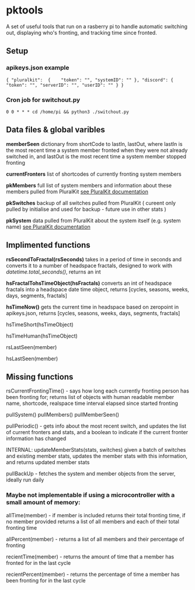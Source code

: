 # pktools
A set of useful tools that run on a rasberry pi to handle automatic switching out, displaying who's fronting, and tracking time since fronted.

## Setup

### apikeys.json example
``{
    "pluralkit": 
    {   
        "token": "",
        "systemID": ""
    },
    "discord":
    {
        "token": "",
        "serverID": "",
        "userID": ""
    }
}``

### Cron job for switchout.py

``0 0 * * * cd /home/pi && python3 ./switchout.py``

## Data files & global varibles

**memberSeen** dictionary from shortCode to lastIn, lastOut, where lastIn is the most recent time a system member fronted when they were not already switched in, and lastOut is the most recent time a system member stopped fronting

**currentFronters** list of shortcodes of currently fronting system members

**pkMembers** full list of system members and information about these members pulled from PluralKit [see PluralKit documentation](https://pluralkit.me/api/models/)

**pkSwitches** backup of all switches pulled from PluralKit ( cureent only pulled by initialise and used for backup - future use in other stats )

**pkSystem** data pulled from PluralKit about the system itself (e.g. system name) [see PluralKit documentation](https://pluralkit.me/api/models/)

## Implimented functions

**rsSecondToFractal(rsSeconds)** takes in a period of time in seconds and converts it to a number of headspace fractals, designed to work with *datetime.total_seconds()*, returns an int

**hsFractalTohsTimeObject(hsFractals)** converts an int of headspace fractals into a headspace date time object, returns [cycles, seasons, weeks, days, segments, fractals]

**hsTimeNow()** gets the current time in headspace based on zeropoint in apikeys.json, returns [cycles, seasons, weeks, days, segments, fractals]

hsTimeShort(hsTimeObject)

hsTimeHuman(hsTimeObject)

rsLastSeen(member)

hsLastSeen(member)

## Missing functions

rsCurrentFrontingTime() - says how long each currently fronting person has been fronting for; returns list of objects with human readable member name, shortcode, realspace time interval elapsed since started fronting

pullSystem()
pullMembers()
pullMemberSeen()

pullPeriodic() - gets info about the most recent switch, and updates the list of current fronters and stats, and a boolean to indicate if the current fronter information has changed

INTERNAL:
updateMemberStats(stats, switches)
    given a batch of switches and existing member stats, updates the member stats with this information, and returns updated member stats

pullBackUp - fetches the system and member objects from the server, ideally run daily

### Maybe not implementable if using a microcontroller with a small amount of memory:

allTime(member) - if member is included returns their total fronting time, if no member provided returns a list of all members and each of their total fronting time

allPercent(member) - returns a list of all members and their percentage of fronting

recientTime(member) - returns the amount of time that a member has fronted for in the last cycle

recientPercent(member) - returns the percentage of time a member has been fronting for in the last cycle